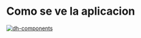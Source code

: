 <h1>Como se ve la aplicacion </h1>

<a href="https://ibb.co/GPgVnRJ"><img src="https://i.ibb.co/YjvtPhW/dh-components.png" alt="dh-components" border="0"></a>
